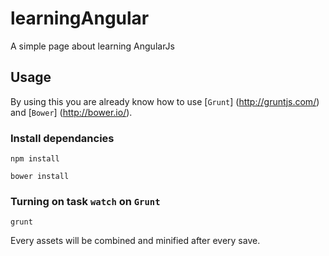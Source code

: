 # learningAngular
A simple page about learning AngularJs

## Usage

By using this you are already know how to use [`Grunt`] (http://gruntjs.com/) and [`Bower`] (http://bower.io/).

### Install dependancies
```
npm install
```
```
bower install
```

### Turning on task `watch` on `Grunt`

```
grunt
```

Every assets will be combined and minified after every save.
